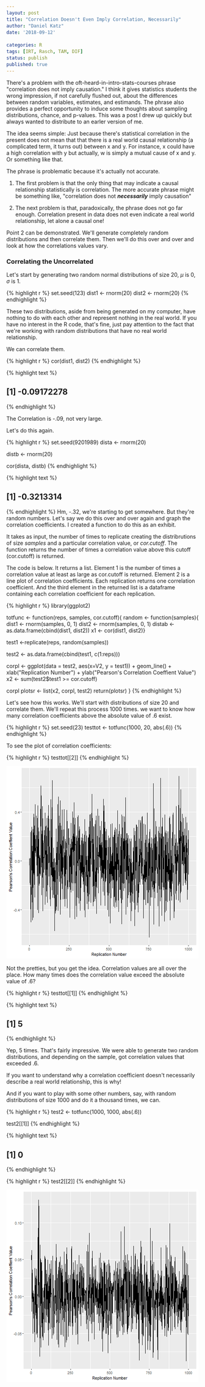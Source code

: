 ```yaml
---
layout: post
title: "Correlation Doesn't Even Imply Correlation, Necessarily"
author: "Daniel Katz"
date: '2018-09-12'
 
categories: R
tags: [IRT, Rasch, TAM, DIF]
status: publish
published: true
---
```

 
There's a problem with the oft-heard-in-intro-stats-courses phrase "correlation does not imply causation." I think it gives statistics students the wrong impression, if not carefully flushed out, about the differences between random variables, estimates, and estimands. The phrase also provides a perfect opportunity to induce some thoughts about sampling distributions, chance, and p-values. This was a post I drew up quickly but always wanted to distribute to an earler version of me.
 
The idea seems simple: Just because there's statistical correlation in the present does not mean that that there is a real world causal relationship (a complicated term, it turns out) between x and y. For instance, x could have a high correlation with y but actually, w is simply a mutual cause of x and y. Or something like that.
 
The phrase is problematic because it's actually not accurate.
 
1. The first problem is that the only thing that may indicate a causal relationship statistically is correlation. The more accurate phrase might be something like, "correlation does not ***necessarily*** imply causation"
 
2. The next problem is that, paradoxically, the phrase does not go far enough. Correlation present in data does not even indicate a real world relationship, let alone a causal one!
 
Point 2 can be demonstrated. We'll generate completely random distributions and then correlate them. Then we'll do this over and over and look at how the correlations values vary. 
 
 
### Correlating the Uncorrelated
Let's start by generating two random normal distributions of size 20, $\mu$ is 0, $\sigma$ is 1.
 
 

{% highlight r %}
set.seed(123)
dist1 <- rnorm(20)
dist2 <- rnorm(20)
{% endhighlight %}
 
These two distributions, aside from being generated on my computer, have nothing to do with each other and represent nothing in the real world. If you have no interest in the R code, that's fine, just pay attention to the fact that we're working with random distributions that have no real world relationship. 
 
We can correlate them. 
 

{% highlight r %}
cor(dist1, dist2)
{% endhighlight %}



{% highlight text %}
## [1] -0.09172278
{% endhighlight %}
 
The Correlation is -.09, not very large. 
 
Let's do this again. 
 

{% highlight r %}
set.seed(9201989)
dista <- rnorm(20)
 
distb <- rnorm(20)
 
cor(dista, distb)
{% endhighlight %}



{% highlight text %}
## [1] -0.3213314
{% endhighlight %}
Hm, -.32, we're starting to get somewhere. But they're random numbers. Let's say we do this over and over again and graph the correlation coefficients. I created a function to do this as an exhibit. 
 
It takes as input, the number of times to replicate creating the distribrutions of size _samples_ and a particular correlation value, or _cor.cutoff_. The function returns the number of times a correlation value above this cutoff (cor.cutoff) is returned.   
  
The code is below. It returns a list. Element 1 is the number of times a correlation value at least as large as cor.cutoff is returned. Element 2 is a line plot of correlation coefficients. Each replication returns one correlation coefficient. And the third element in the returned list is a dataframe containing each correlation coefficient for each replication.
 

{% highlight r %}
library(ggplot2)
 
totfunc <- function(reps, samples, cor.cutoff){
random <- function(samples){
  dist1 <- rnorm(samples, 0, 1)
  dist2 <- rnorm(samples, 0, 1)
distab <- as.data.frame(cbind(dist1, dist2))
x1 <- cor(dist1, dist2)}
 
 
test1 <-replicate(reps, random(samples))
 
test2 <- as.data.frame(cbind(test1, c(1:reps)))
 
corpl <- ggplot(data = test2, aes(x=V2, y = test1)) + geom_line() + xlab("Replication Number") + ylab("Pearson's Correlation Coeffient Value")
x2 <- sum(test2$test1 >= cor.cutoff)
 
corpl
plotsr <- list(x2, corpl, test2)
return(plotsr)
} 
{% endhighlight %}
 
Let's see how this works. We'll start with distributions of size 20 and correlate them. We'll repeat this process 1000 times. we want to know how many correlation coefficients above the absolute value of .6 exist. 
 

{% highlight r %}
set.seed(23)
testtot <- totfunc(1000, 20, abs(.6))
{% endhighlight %}
 
To see the plot of correlation coefficients:

{% highlight r %}
testtot[[2]]
{% endhighlight %}

![plot of chunk unnamed-chunk-6](/assets/img/2018-09-12-correlation-doesn-t-even-imply-correlation-necessarily_Rmd/unnamed-chunk-6-1.png)
 
Not the pretties, but you get the idea. Correlation values are all over the place. How many times does the correlation value exceed the absolute value of .6?
 

{% highlight r %}
testtot[[1]]
{% endhighlight %}



{% highlight text %}
## [1] 5
{% endhighlight %}
 
Yep, 5 times. That's fairly impressive. We were able to generate two random distributions, and depending on the sample, got correlation values that exceeded .6. 
 
If you want to understand why a correlation coefficient doesn't necessarily describe a real world relationship, this is why!
 
And if you want to play with some other numbers, say, with random distributions of size 1000 and do it a thousand times, we can. 
 

{% highlight r %}
test2 <- totfunc(1000, 1000, abs(.6))
 
test2[[1]]
{% endhighlight %}



{% highlight text %}
## [1] 0
{% endhighlight %}



{% highlight r %}
test2[[2]]
{% endhighlight %}

![plot of chunk unnamed-chunk-8](/assets/img/2018-09-12-correlation-doesn-t-even-imply-correlation-necessarily_Rmd/unnamed-chunk-8-1.png)
 
